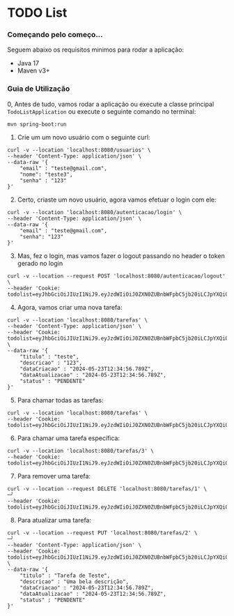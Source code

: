# TODO List

### Começando pelo começo...
Seguem abaixo os requisitos minimos para rodar a aplicação:

* Java 17
* Maven v3+

### Guia de Utilização
0, Antes de tudo, vamos rodar a aplicação ou execute a classe principal `TodoListApplication` ou execute o seguinte comando no terminal:
```shell
mvn spring-boot:run
```

1. Crie um um novo usuário com o seguinte curl:
```shell
curl -v --location 'localhost:8080/usuarios' \
--header 'Content-Type: application/json' \
--data-raw '{
    "email" : "teste@gmail.com",
    "nome": "teste3",
    "senha" : "123"  
}'
```

2. Certo, criaste um novo usuário, agora vamos efetuar o login com ele:
```shell
curl -v --location 'localhost:8080/autenticacao/login' \
--header 'Content-Type: application/json' \
--data-raw '{
    "email" : "teste@gmail.com",
    "senha": "123"
}'
```

3. Mas, fez o login, mas vamos fazer o logout passando no header o token gerado no login
```shell
curl -v --location --request POST 'localhost:8080/autenticacao/logout' \
--header 'Cookie: todolist=eyJhbGciOiJIUzI1NiJ9.eyJzdWIiOiJ0ZXN0ZUBnbWFpbC5jb20iLCJpYXQiOjE3MTY0OTc1MTcsImV4cCI6MTcxNjU4MzkxN30.6icVx9CaF_4gf1vJQeAsYO9gnBlZRep7Y3L_kstH6K8'
```

4. Agora, vamos criar uma nova tarefa:
```shell
curl -v --location 'localhost:8080/tarefas' \
--header 'Content-Type: application/json' \
--header 'Cookie: todolist=eyJhbGciOiJIUzI1NiJ9.eyJzdWIiOiJ0ZXN0ZUBnbWFpbC5jb20iLCJpYXQiOjE3MTY0OTc1MTcsImV4cCI6MTcxNjU4MzkxN30.6icVx9CaF_4gf1vJQeAsYO9gnBlZRep7Y3L_kstH6K8' \
--data-raw '{
    "titulo" : "teste",
    "descricao" : "123",
    "dataCriacao" : "2024-05-23T12:34:56.789Z",
    "dataAtualizacao" : "2024-05-23T12:34:56.789Z",
    "status" : "PENDENTE" 
}'
```

5. Para chamar todas as tarefas:
```shell
curl -v --location 'localhost:8080/tarefas' \
--header 'Cookie: todolist=eyJhbGciOiJIUzI1NiJ9.eyJzdWIiOiJ0ZXN0ZUBnbWFpbC5jb20iLCJpYXQiOjE3MTY0OTc1MTcsImV4cCI6MTcxNjU4MzkxN30.6icVx9CaF_4gf1vJQeAsYO9gnBlZRep7Y3L_kstH6K8'
```

6. Para chamar uma tarefa específica:
```shell
curl -v --location 'localhost:8080/tarefas/3' \
--header 'Cookie: todolist=eyJhbGciOiJIUzI1NiJ9.eyJzdWIiOiJ0ZXN0ZUBnbWFpbC5jb20iLCJpYXQiOjE3MTY0OTc1MTcsImV4cCI6MTcxNjU4MzkxN30.6icVx9CaF_4gf1vJQeAsYO9gnBlZRep7Y3L_kstH6K8'
```

7. Para remover uma tarefa:
```shell
curl -v --location --request DELETE 'localhost:8080/tarefas/1' \                                                                                                                                                                                                                                                                                                             ─╯
--header 'Cookie: todolist=eyJhbGciOiJIUzI1NiJ9.eyJzdWIiOiJ0ZXN0ZUBnbWFpbC5jb20iLCJpYXQiOjE3MTY0OTc1MTcsImV4cCI6MTcxNjU4MzkxN30.6icVx9CaF_4gf1vJQeAsYO9gnBlZRep7Y3L_kstH6K8'
```

8. Para atualizar uma tarefa:
```shell   
curl -v --location --request PUT 'localhost:8080/tarefas/2' \                                                                                                                                                                                                                                                                                                                ─╯
--header 'Content-Type: application/json' \                                                                                                                                 
--header 'Cookie: todolist=eyJhbGciOiJIUzI1NiJ9.eyJzdWIiOiJ0ZXN0ZUBnbWFpbC5jb20iLCJpYXQiOjE3MTY0OTc1MTcsImV4cCI6MTcxNjU4MzkxN30.6icVx9CaF_4gf1vJQeAsYO9gnBlZRep7Y3L_kstH6K8' \
--data-raw '{
    "titulo" : "Tarefa de Teste",
    "descricao" : "Uma bela descrição",
    "dataCriacao" : "2024-05-23T12:34:56.789Z",
    "dataAtualizacao" : "2024-05-23T12:34:56.789Z",
    "status" : "PENDENTE" 
}'
```
